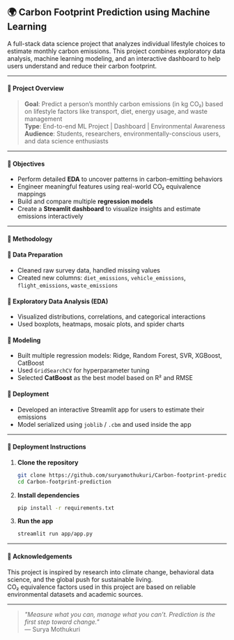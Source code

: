 ## 🌍 Carbon Footprint Prediction using Machine Learning

A full-stack data science project that analyzes individual lifestyle choices to estimate monthly carbon emissions. This project combines exploratory data analysis, machine learning modeling, and an interactive dashboard to help users understand and reduce their carbon footprint.

---

#### 📌 Project Overview

> **Goal**: Predict a person’s monthly carbon emissions (in kg CO₂) based on lifestyle factors like transport, diet, energy usage, and waste management  
> **Type**: End-to-end ML Project | Dashboard | Environmental Awareness  
> **Audience**: Students, researchers, environmentally-conscious users, and data science enthusiasts

---

#### 🎯 Objectives

- Perform detailed **EDA** to uncover patterns in carbon-emitting behaviors
- Engineer meaningful features using real-world CO₂ equivalence mappings
- Build and compare multiple **regression models**
- Create a **Streamlit dashboard** to visualize insights and estimate emissions interactively

---

#### 🧪 Methodology

#### 🔹 Data Preparation
- Cleaned raw survey data, handled missing values
- Created new columns: `diet_emissions`, `vehicle_emissions`, `flight_emissions`, `waste_emissions`

#### 🔹 Exploratory Data Analysis (EDA)
- Visualized distributions, correlations, and categorical interactions
- Used boxplots, heatmaps, mosaic plots, and spider charts

#### 🔹 Modeling
- Built multiple regression models: Ridge, Random Forest, SVR, XGBoost, CatBoost
- Used `GridSearchCV` for hyperparameter tuning
- Selected **CatBoost** as the best model based on R² and RMSE

#### 🔹 Deployment
- Developed an interactive Streamlit app for users to estimate their emissions
- Model serialized using `joblib` / `.cbm` and used inside the app

---

#### 🚀 Deployment Instructions

1. **Clone the repository**

    ```bash
    git clone https://github.com/suryamothukuri/Carbon-footprint-prediction.git
    cd Carbon-footprint-prediction
    ```

2. **Install dependencies**

    ```bash
    pip install -r requirements.txt
    ```

3. **Run the app**

    ```bash
    streamlit run app/app.py
    ```

---

#### 🙌 Acknowledgements

This project is inspired by research into climate change, behavioral data science, and the global push for sustainable living.  
CO₂ equivalence factors used in this project are based on reliable environmental datasets and academic sources.

---

> *"Measure what you can, manage what you can’t. Prediction is the first step toward change."*  
> — Surya Mothukuri
